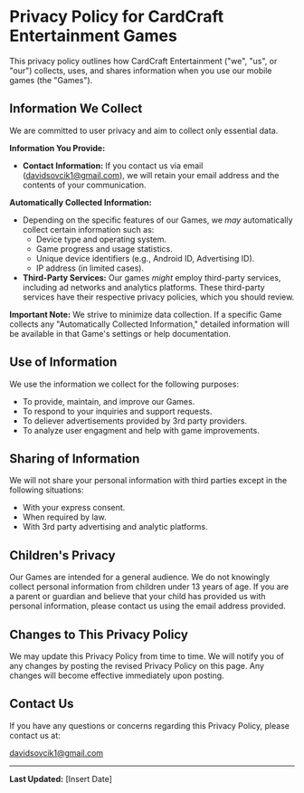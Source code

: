 # Privacy Policy for CardCraft Entertainment Games

This privacy policy outlines how CardCraft Entertainment ("we", "us", or "our") collects, uses, and shares information when you use our mobile games (the "Games").

## Information We Collect

We are committed to user privacy and aim to collect only essential data.

**Information You Provide:**

* **Contact Information:** If you contact us via email (davidsovcik1@gmail.com), we will retain your email address and the contents of your communication.

**Automatically Collected Information:**

* Depending on the specific features of our Games, we *may* automatically collect certain information such as:
    * Device type and operating system.
    * Game progress and usage statistics.
    * Unique device identifiers (e.g., Android ID, Advertising ID).
    * IP address (in limited cases).
* **Third-Party Services:** Our games *might* employ third-party services, including ad networks and analytics platforms. These third-party services have their respective privacy policies, which you should review.

**Important Note:** We strive to minimize data collection. If a specific Game collects any "Automatically Collected Information," detailed information will be available in that Game's settings or help documentation.

## Use of Information

We use the information we collect for the following purposes:

* To provide, maintain, and improve our Games.
* To respond to your inquiries and support requests.
* To deliever advertisements provided by 3rd party providers.
* To analyze user engagment and help with game improvements.

## Sharing of Information

We will not share your personal information with third parties except in the following situations:

* With your express consent.
* When required by law.
* With 3rd party advertising and analytic platforms.

## Children's Privacy

Our Games are intended for a general audience. We do not knowingly collect personal information from children under 13 years of age. If you are a parent or guardian and believe that your child has provided us with personal information, please contact us using the email address provided.

## Changes to This Privacy Policy

We may update this Privacy Policy from time to time. We will notify you of any changes by posting the revised Privacy Policy on this page. Any changes will become effective immediately upon posting.

## Contact Us

If you have any questions or concerns regarding this Privacy Policy, please contact us at:

davidsovcik1@gmail.com

---

**Last Updated:** [Insert Date]
